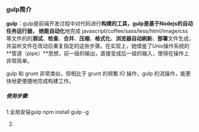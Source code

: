 ### gulp简介

**gulp**：gulp是前端开发过程中对代码进行**构建的工具，**gulp是基于Nodejs的自动任务运行器， 她能**自动化**地完成 javascript/coffee/sass/less/html/image/css 等文件的的**测试**、**检查**、**合并**、**压缩**、**格式化**、**浏览器自动刷新**、**部署**文件生成，并监听文件在改动后重复指定的这些步骤。在实现上，她借鉴了Unix操作系统的**管道（pipe）**思想，前一级的输出，直接变成后一级的输入，使得在操作上非常简单。

gulp 和 grunt 非常类似，但相比于 grunt 的频繁 IO 操作，gulp 的流操作，能更快地更便捷地完成构建工作。

##### 使用步骤:

1.全局安装gulp npm install gulp -g

2.

